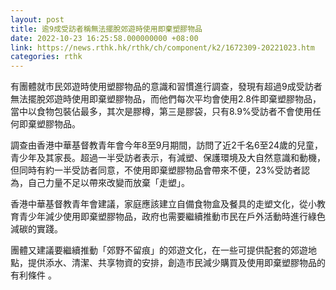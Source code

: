 ```yaml
---
layout: post
title: 逾9成受訪者稱無法擺脫郊遊時使用即棄塑膠物品
date: 2022-10-23 16:25:58.000000000 +08:00
link: https://news.rthk.hk/rthk/ch/component/k2/1672309-20221023.htm
categories: rthk
---
```


有團體就市民郊遊時使用塑膠物品的意識和習慣進行調查，發現有超過9成受訪者無法擺脫郊遊時使用即棄塑膠物品，而他們每次平均會使用2.8件即棄塑膠物品，當中以食物包裝佔最多，其次是膠樽，第三是膠袋，只有8.9%受訪者不會使用任何即棄塑膠物品。

調查由香港中華基督教青年會今年8至9月期間，訪問了近2千名6至24歲的兒童，青少年及其家長。超過一半受訪者表示，有減塑、保護環境及大自然意識和動機，但同時有約一半受訪者同意，不使用即棄塑膠物品會帶來不便，23%受訪者認為，自己力量不足以帶來改變而放棄「走塑」。

香港中華基督教青年會建議，家庭應該建立自備食物盒及餐具的走塑文化，從小教育青少年減少使用即棄塑膠物品，政府也需要繼續推動市民在戶外活動時進行綠色減碳的實踐。

團體又建議要繼續推動「郊野不留痕」的郊遊文化，在一些可提供配套的郊遊地點，提供添水、清潔、共享物資的安排，創造市民減少購買及使用即棄塑膠物品的有利條件 。
